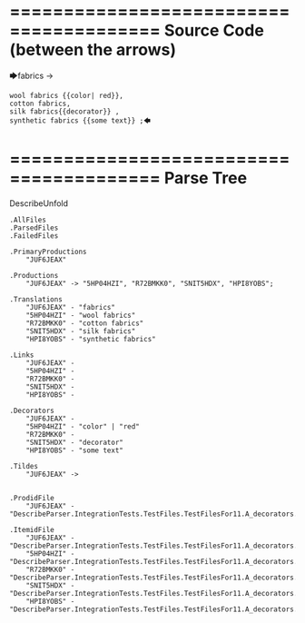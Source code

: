 ========================================
Source Code (between the arrows)
========================================

🡆fabrics ->

	wool fabrics {{color| red}},
	cotton fabrics,
	silk fabrics{{decorator}} ,
	synthetic fabrics {{some text}} ;🡄

========================================
Parse Tree
========================================
DescribeUnfold

    .AllFiles
    .ParsedFiles
    .FailedFiles

    .PrimaryProductions
        "JUF6JEAX" 

    .Productions
        "JUF6JEAX" -> "5HP04HZI", "R72BMKK0", "SNIT5HDX", "HPI8YOBS";

    .Translations
        "JUF6JEAX" - "fabrics"
        "5HP04HZI" - "wool fabrics"
        "R72BMKK0" - "cotton fabrics"
        "SNIT5HDX" - "silk fabrics"
        "HPI8YOBS" - "synthetic fabrics"

    .Links
        "JUF6JEAX" - 
        "5HP04HZI" - 
        "R72BMKK0" - 
        "SNIT5HDX" - 
        "HPI8YOBS" - 

    .Decorators
        "JUF6JEAX" - 
        "5HP04HZI" - "color" | "red"
        "R72BMKK0" - 
        "SNIT5HDX" - "decorator"
        "HPI8YOBS" - "some text"

    .Tildes
        "JUF6JEAX" -> 


    .ProdidFile
        "JUF6JEAX" - "DescribeParser.IntegrationTests.TestFiles.TestFilesFor11.A_decorators.ds"

    .ItemidFile
        "JUF6JEAX" - "DescribeParser.IntegrationTests.TestFiles.TestFilesFor11.A_decorators.ds"
        "5HP04HZI" - "DescribeParser.IntegrationTests.TestFiles.TestFilesFor11.A_decorators.ds"
        "R72BMKK0" - "DescribeParser.IntegrationTests.TestFiles.TestFilesFor11.A_decorators.ds"
        "SNIT5HDX" - "DescribeParser.IntegrationTests.TestFiles.TestFilesFor11.A_decorators.ds"
        "HPI8YOBS" - "DescribeParser.IntegrationTests.TestFiles.TestFilesFor11.A_decorators.ds"

